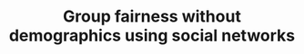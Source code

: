 ---
title: "Group fairness without demographics using social networks"
collection: publications
permalink: /publication/group-free
paperurl: 'https://arxiv.org/abs/2305.11361'
citation: "<b style=\"color:#1b9e77;\">[C4]</b> <b>D. Liu</b>, V. Do, N. Usunier, M. Nickel. 2023. <i>Group fairness without demographics using social networks</i>. FAccT'23."
---